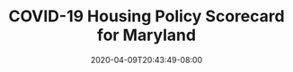 ---
title: "COVID-19 Housing Policy Scorecard for Maryland"
date: 2020-04-09T20:43:49-08:00
layout: single
type: covid-policy-rankings
state_abbrev: md # use state abbreviation.
state_title: Maryland
photoCredit:
hasSubnav: true
socialDescription: COVID-19 Housing Policy Scorecard for Maryland
description: See how Maryland ranks in our nationwide scorecard of housing policies in response to COVID-19.
url: /covid-policy-scorecard/md
aliases:
    - /covid-policy-scorecard/md
    - /covid-policy-scorecard/maryland
    - /es/covid-policy-scorecard/md
    - /es/covid-policy-scorecard/maryland
---